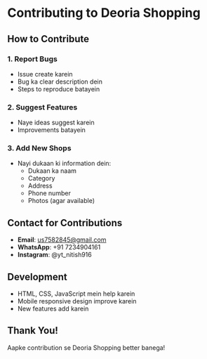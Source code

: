 # Contributing to Deoria Shopping

## How to Contribute

### 1. Report Bugs
- Issue create karein
- Bug ka clear description dein
- Steps to reproduce batayein

### 2. Suggest Features  
- Naye ideas suggest karein
- Improvements batayein

### 3. Add New Shops
- Nayi dukaan ki information dein:
  - Dukaan ka naam
  - Category
  - Address
  - Phone number
  - Photos (agar available)

## Contact for Contributions
- **Email**: us7582845@gmail.com
- **WhatsApp**: +91 7234904161
- **Instagram**: @yt_nitish916

## Development
- HTML, CSS, JavaScript mein help karein
- Mobile responsive design improve karein
- New features add karein

## Thank You!
Aapke contribution se Deoria Shopping better banega!
